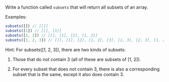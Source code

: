 
Write a function called `subsets` that will return all subsets of an array.

Examples: 

```js
subsets([]) // [[]]
subsets([1]) // [[], [1]]
subsets([1, 2]) // [[], [1], [2], [1, 2]]
subsets([1, 2, 3]) // [[], [1], [2], [1, 2], [3], [1, 3], [2, 3], [1, 2, 3]]

```

Hint: For subsets([1, 2, 3]), there are two kinds of subsets:

  1. Those that do not contain 3 (all of these are subsets of [1, 2]).

  2. For every subset that does not contain 3, there is also a corresponding
     subset that is the same, except it also does contain 3.


